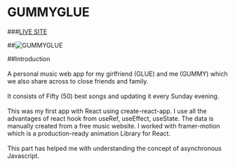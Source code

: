 # GUMMYGLUE

###[LIVE SITE](https://gummyglue.netlify.app)

##![GUMMYGLUE](https://i.postimg.cc/DzSkhHNr/gummyglue.png)

##Introduction <br/><br/>
 A personal music web app for my girlfriend (GLUE) and me (GUMMY) which we also share across to close friends and family.<br/><br/>
 It consists of Fifty (50) best songs and updating it every Sunday evening.<br/><br/>
 This was my first app with React using create-react-app. I use all the advantages of react hook from useRef, useEffect, useState. The data is manually created from a free music website. I worked with framer-motion which is a production-ready animation Library for React.<br/><br/>
 This part has helped me with understanding the concept of asynchronous Javascript.

